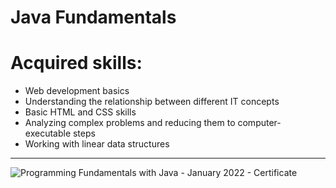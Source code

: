 # Java Fundamentals

# Acquired skills:
   
   * Web development basics
   * Understanding the relationship between different IT concepts
   * Basic HTML and CSS skills
   * Analyzing complex problems and reducing them to computer-executable steps
   * Working with linear data structures


------------------

![Programming Fundamentals with Java - January 2022 - Certificate](https://user-images.githubusercontent.com/96210464/169331038-c532e314-ed11-4db4-834d-452cb8072215.jpeg)
